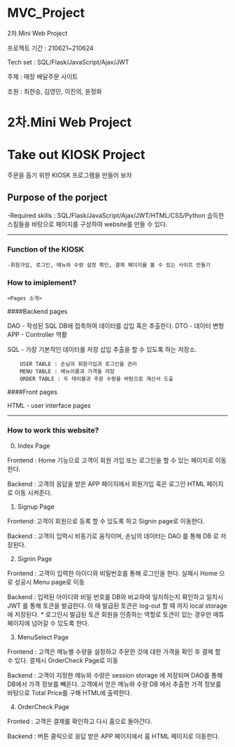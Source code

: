 # MVC_Project
2차.Mini Web Project

프로젝트 기간 : 210621~210624

Tech set : SQL/Flask/JavaScript/Ajax/JWT

주제 : 매장 배달주문 사이트

조원 : 최한승, 김영민, 이진의, 윤정화




2차.Mini Web Project
======================

# Take out KIOSK Project 
주문을 돕기 위한 KIOSK 프로그램을 만들어 보자  

## Purpose of the porject 
   -Required skills : SQL/Flask/JavaScript/Ajax/JWT/HTML/CSS/Python
    습득한 스킬들을 바탕으로 페이지를 구성하여 website를 만들 수 있다.

****
### Function of the KIOSK 
    -회원가입, 로그인, 메뉴와 수량 설정 확인, 결제 페이지를 볼 수 있는 사이트 만들기 
	
### How to imiplement? 
    
    <Pages 소개> 

####Backend pages 

DAO - 작성된 SQL DB에 접촉하여 데이터를 삽입 혹은 추출한다. 
DTO - 데이터 변형 
APP - Controller 역활 

SQL - 가장 기본적인 데이터를 저장 삽입 추출을 할 수 있도록 하는 저장소. 
        
        USER TABLE : 손님의 회원가입과 로그인을 관리 
        MENU TABLE : 메뉴이름과 가격을 저장 
        ORDER TABLE : 두 테이블과 주문 수량을 바탕으로 계산서 도출    


####Front pages

HTML - user interface pages          
	
****

### How to work this website? 

00. Index Page

Frontend : Home 기능으로 고객이 회원 가입 또는 로그인을 할 수 있는 페이지로 이동한다.

Backend :  고객의 응답을 받은 APP 페이지에서 회원가입 혹은 로그인 HTML 페이지로 이동 시켜준다. 

01. Signup Page 

Frontend: 고객이 회원으로 등록 할 수 있도록 하고 Signin page로 이동한다. 

Backend : 고객이 입력시 비동기로 움직이며, 손님의 데이터는 DAO 를 통해 DB 로 저장된다.


02. Signin Page

Frontend : 고객이 입력한 아이디와 비밀번호를 통해 로그인을 한다. 실패시 Home 으로 성공시 Menu page로 이동 

Backend : 입력된 아이디와 비밀 번호를 DB와 비교하여 일치하는지 확인하고 일치시 JWT 를 통해 토큰을 발급한다.
	      이 때 발급된 토큰은 log-out 할 때 까지 local storage에 저장된다. 
	      * 로그인시 발급된 토큰 회원을 인증하는 역할로 토큰이 있는 경우만 메튜 페이지에 넘어갈 수 있도록 한다.  

03. MenuSelect Page 

Frontend : 고객은 메뉴별 수량을 설정하고 주문한 것에 대한 가격을 확인 후 결제 할 수 있다. 결제시  OrderCheck Page로 이동 

Backend : 고객이 지정한 메뉴와 수량은 session storage 에 저장되며 DAO를 통해 DB에서 가격 정보를 빼온다. 
	      고객에서 얻은 메뉴와 수량 DB 에서 추출한 가격 정보를 바탕으로 Total Price를 구해 HTML에 출력한다. 


04. OrderCheck Page 

Fronted : 고객은 결제를 확인하고 다시 홈으로 돌아간다.

Backend : 버튼 클릭으로 응답 받은 APP 페이지에서 홈 HTML 페이지로 이동한다. 

